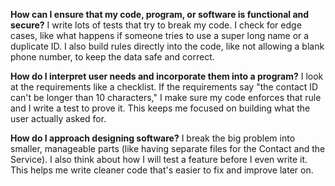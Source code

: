 **How can I ensure that my code, program, or software is functional and secure?**
I write lots of tests that try to break my code. I check for edge cases, like what happens if someone tries to use a super long name or a duplicate ID. I also build rules directly into the code, like not allowing a blank phone number, to keep the data safe and correct.

**How do I interpret user needs and incorporate them into a program?**
I look at the requirements like a checklist. If the requirements say "the contact ID can't be longer than 10 characters," I make sure my code enforces that rule and I write a test to prove it. This keeps me focused on building what the user actually asked for.

**How do I approach designing software?**
I break the big problem into smaller, manageable parts (like having separate files for the Contact and the Service). I also think about how I will test a feature before I even write it. This helps me write cleaner code that's easier to fix and improve later on.
